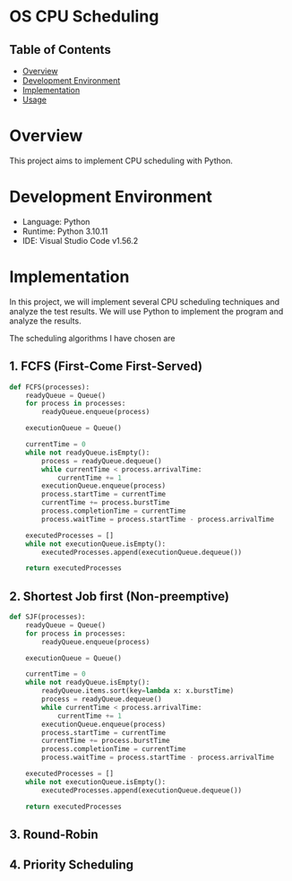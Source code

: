 # OS CPU Scheduling

## Table of Contents

- [Overview](#overview)
- [Development Environment](#development-environment)
- [Implementation](#implementation)
- [Usage](#usage)

# Overview

This project aims to implement CPU scheduling with Python.

# Development Environment

- Language: Python 
- Runtime: Python 3.10.11
- IDE: Visual Studio Code v1.56.2

# Implementation

In this project, we will implement several CPU scheduling techniques and analyze the test results. We will use Python to implement the program and analyze the results.

The scheduling algorithms I have chosen are


## 1. FCFS (First-Come First-Served)
```python
def FCFS(processes):
    readyQueue = Queue()
    for process in processes:
        readyQueue.enqueue(process)

    executionQueue = Queue()

    currentTime = 0
    while not readyQueue.isEmpty():
        process = readyQueue.dequeue()
        while currentTime < process.arrivalTime:
            currentTime += 1
        executionQueue.enqueue(process)
        process.startTime = currentTime
        currentTime += process.burstTime
        process.completionTime = currentTime
        process.waitTime = process.startTime - process.arrivalTime

    executedProcesses = []
    while not executionQueue.isEmpty():
        executedProcesses.append(executionQueue.dequeue())

    return executedProcesses
``` 
## 2. Shortest Job first (Non-preemptive)

```python
def SJF(processes):
    readyQueue = Queue()
    for process in processes:
        readyQueue.enqueue(process)

    executionQueue = Queue()

    currentTime = 0
    while not readyQueue.isEmpty():
        readyQueue.items.sort(key=lambda x: x.burstTime)
        process = readyQueue.dequeue()
        while currentTime < process.arrivalTime:
            currentTime += 1
        executionQueue.enqueue(process)
        process.startTime = currentTime
        currentTime += process.burstTime
        process.completionTime = currentTime
        process.waitTime = process.startTime - process.arrivalTime

    executedProcesses = []
    while not executionQueue.isEmpty():
        executedProcesses.append(executionQueue.dequeue())

    return executedProcesses
```

## 3. Round-Robin
## 4. Priority Scheduling